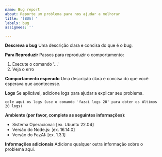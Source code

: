 ```yaml
---
name: Bug report
about: Reporte um problema para nos ajudar a melhorar
title: '[BUG] '
labels: bug
assignees: ''

---
```


**Descreva o bug**
Uma descrição clara e concisa do que é o bug.

**Para Reproduzir**
Passos para reproduzir o comportamento:
1. Execute o comando '...'
2. Veja o erro

**Comportamento esperado**
Uma descrição clara e concisa do que você esperava que acontecesse.

**Logs**
Se aplicável, adicione logs para ajudar a explicar seu problema.
```
cole aqui os logs (use o comando 'fazai logs 20' para obter os últimos 20 logs)
```

**Ambiente (por favor, complete as seguintes informações):**
 - Sistema Operacional: [ex. Ubuntu 22.04]
 - Versão do Node.js: [ex. 16.14.0]
 - Versão do FazAI: [ex. 1.3.1]

**Informações adicionais**
Adicione qualquer outra informação sobre o problema aqui.
